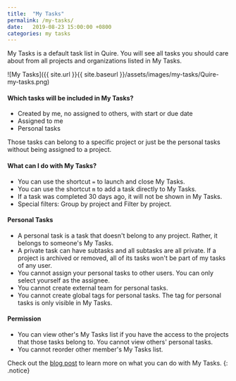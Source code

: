 ```yaml
---
title:  "My Tasks"
permalink: /my-tasks/
date:   2019-08-23 15:00:00 +0800
categories: my tasks
---
```

My Tasks is a default task list in Quire. You will see all tasks you should care about from all projects and organizations listed in My Tasks.

![My Tasks]({{ site.url }}{{ site.baseurl }}/assets/images/my-tasks/Quire-my-tasks.png)

#### Which tasks will be included in My Tasks?

- Created by me, no assigned to others, with start or due date
- Assigned to me
- Personal tasks

Those tasks can belong to a specific project or just be the personal tasks without being assigned to a project.

#### What can I do with My Tasks?

- You can use the shortcut `=` to launch and close My Tasks. 
- You can use the shortcut `m` to add a task directly to My Tasks.
- If a task was completed 30 days ago, it will not be shown in My Tasks. 
- Special filters: Group by project and Filter by project. 

#### Personal Tasks

- A personal task is a task that doesn't belong to any project. Rather, it belongs to someone's My Tasks. 
- A private task can have subtasks and all subtasks are all private. If a project is archived or removed, all of its tasks won't be part of my tasks of any user.
- You cannot assign your personal tasks to other users. You can only select yourself as the assignee.
- You cannot create external team for personal tasks. 
- You cannot create global tags for personal tasks. The tag for personal tasks is only visible in My Tasks. 

#### Permission

- You can view other's My Tasks list if you have the access to the projects that those tasks belong to. You cannot view others' personal tasks. 
- You cannot reorder other member's My Tasks list. 


Check out the [blog post](https://quire.io/blog/p/Quire-my-tasks-guides-and-tips.html) to learn more on what you can do with My Tasks.
{: .notice}

